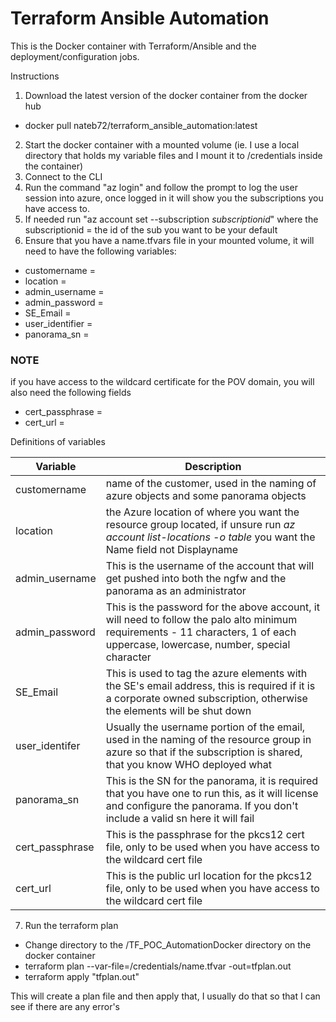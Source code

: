 # Terraform Ansible Automation
This is the Docker container with Terraform/Ansible and the deployment/configuration jobs.


Instructions

1. Download the latest version of the docker container from the docker hub 
- docker pull nateb72/terraform_ansible_automation:latest
2. Start the docker container with a mounted volume (ie. I use a local directory that holds my variable files and I mount it to /credentials inside the container)
3. Connect to the CLI
4. Run the command "az login" and follow the prompt to log the user session into azure, once logged in it will show you the subscriptions you have access to.
5. If needed run "az account set --subscription *subscriptionid*" where the subscriptionid = the id of the sub you want to be your default
6. Ensure that you have a name.tfvars file in your mounted volume, it will need to have the following variables:

- customername = 
- location = 
- admin_username = 
- admin_password = 
- SE_Email = 
- user_identifier = 
- panorama_sn = 

### NOTE 
if you have access to the wildcard certificate for the POV domain, you will also need the following fields

- cert_passphrase =
- cert_url = 

Definitions of variables

| Variable | Description|
| --- | --- |
| customername | name of the customer, used in the naming of azure objects and some panorama objects |
| location | the Azure location of where you want the resource group located, if unsure run *az account list-locations -o table* you want the Name field not Displayname |
| admin_username | This is the username of the account that will get pushed into both the ngfw and the panorama as an administrator |
| admin_password | This is the password for the above account, it will need to follow the palo alto minimum requirements - 11 characters, 1 of each uppercase, lowercase, number, special character |
| SE_Email | This is used to tag the azure elements with the SE's email address, this is required if it is a corporate owned subscription, otherwise the elements will be shut down |
| user_identifer | Usually the username portion of the email, used in the naming of the resource group in azure so that if the subscription is shared, that you know WHO deployed what |
| panorama_sn | This is the SN for the panorama, it is required that you have one to run this, as it will license and configure the panorama. If you don't include a valid sn here it will fail |
| cert_passphrase | This is the passphrase for the pkcs12 cert file, only to be used when you have access to the wildcard cert file |
| cert_url | This is the public url location for the pkcs12 file, only to be used when you have access to the wildcard cert file |


7. Run the terraform plan 
- Change directory to the /TF_POC_AutomationDocker directory on the docker container
- terraform plan --var-file=/credentials/name.tfvar -out=tfplan.out
- terraform apply "tfplan.out"

This will create a plan file and then apply that, I usually do that so that I can see if there are any error's
